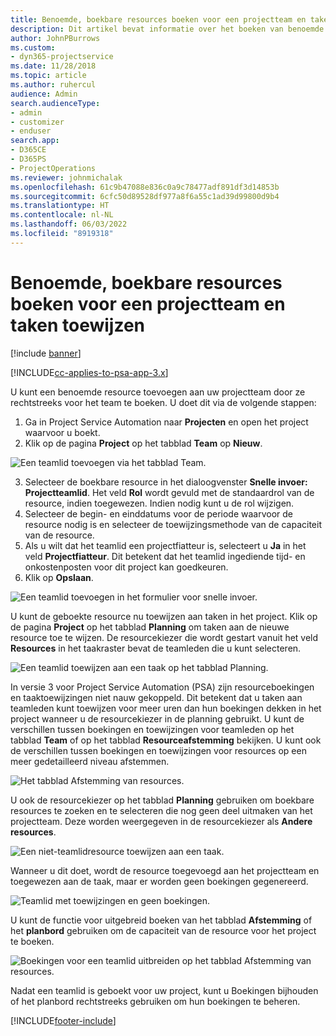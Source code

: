```yaml
---
title: Benoemde, boekbare resources boeken voor een projectteam en taken toewijzen
description: Dit artikel bevat informatie over het boeken van benoemde resources aan projectteams en het toewijzen hiervan aan taken.
author: JohnPBurrows
ms.custom:
- dyn365-projectservice
ms.date: 11/28/2018
ms.topic: article
ms.author: ruhercul
audience: Admin
search.audienceType:
- admin
- customizer
- enduser
search.app:
- D365CE
- D365PS
- ProjectOperations
ms.reviewer: johnmichalak
ms.openlocfilehash: 61c9b47088e836c0a9c78477adf891df3d14853b
ms.sourcegitcommit: 6cfc50d89528df977a8f6a55c1ad39d99800d9b4
ms.translationtype: HT
ms.contentlocale: nl-NL
ms.lasthandoff: 06/03/2022
ms.locfileid: "8919318"
---
```

# <a name="book-named-bookable-resources-to-a-project-team-and-assign-tasks"></a>Benoemde, boekbare resources boeken voor een projectteam en taken toewijzen 

[!include [banner](../includes/psa-now-project-operations.md)]

[!INCLUDE[cc-applies-to-psa-app-3.x](../includes/cc-applies-to-psa-app-3x.md)]

U kunt een benoemde resource toevoegen aan uw projectteam door ze rechtstreeks voor het team te boeken. U doet dit via de volgende stappen:

1. Ga in Project Service Automation naar **Projecten** en open het project waarvoor u boekt.
2. Klik op de pagina **Project** op het tabblad **Team** op **Nieuw**. 

![Een teamlid toevoegen via het tabblad Team.](media/RM-how-to-1.png)

3. Selecteer de boekbare resource in het dialoogvenster **Snelle invoer: Projectteamlid**. Het veld **Rol** wordt gevuld met de standaardrol van de resource, indien toegewezen. Indien nodig kunt u de rol wijzigen. 
4. Selecteer de begin- en einddatums voor de periode waarvoor de resource nodig is en selecteer de toewijzingsmethode van de capaciteit van de resource. 
5. Als u wilt dat het teamlid een projectfiatteur is, selecteert u **Ja** in het veld **Projectfiatteur**. Dit betekent dat het teamlid ingediende tijd- en onkostenposten voor dit project kan goedkeuren. 
6. Klik op **Opslaan**.

![Een teamlid toevoegen in het formulier voor snelle invoer.](media/RM-how-to-2.png)


U kunt de geboekte resource nu toewijzen aan taken in het project. Klik op de pagina **Project** op het tabblad **Planning** om taken aan de nieuwe resource toe te wijzen. De resourcekiezer die wordt gestart vanuit het veld **Resources** in het taakraster bevat de teamleden die u kunt selecteren.

![Een teamlid toewijzen aan een taak op het tabblad Planning.](media/RM-how-to-3.png)

In versie 3 voor Project Service Automation (PSA) zijn resourceboekingen en taaktoewijzingen niet nauw gekoppeld. Dit betekent dat u taken aan teamleden kunt toewijzen voor meer uren dan hun boekingen dekken in het project wanneer u de resourcekiezer in de planning gebruikt.
U kunt de verschillen tussen boekingen en toewijzingen voor teamleden op het tabblad **Team** of op het tabblad **Resourceafstemming** bekijken. U kunt ook de verschillen tussen boekingen en toewijzingen voor resources op een meer gedetailleerd niveau afstemmen.

![Het tabblad Afstemming van resources.](media/RM-how-to-4.png)

U ook de resourcekiezer op het tabblad **Planning** gebruiken om boekbare resources te zoeken en te selecteren die nog geen deel uitmaken van het projectteam. Deze worden weergegeven in de resourcekiezer als **Andere resources**.

![Een niet-teamlidresource toewijzen aan een taak.](media/RM-how-to-5.png)

Wanneer u dit doet, wordt de resource toegevoegd aan het projectteam en toegewezen aan de taak, maar er worden geen boekingen gegenereerd.

![Teamlid met toewijzingen en geen boekingen.](media/RM-how-to-6.png)

U kunt de functie voor uitgebreid boeken van het tabblad **Afstemming** of het **planbord** gebruiken om de capaciteit van de resource voor het project te boeken.

![Boekingen voor een teamlid uitbreiden op het tabblad Afstemming van resources.](media/RM-how-to-7.png)

Nadat een teamlid is geboekt voor uw project, kunt u Boekingen bijhouden of het planbord rechtstreeks gebruiken om hun boekingen te beheren.


[!INCLUDE[footer-include](../includes/footer-banner.md)]
